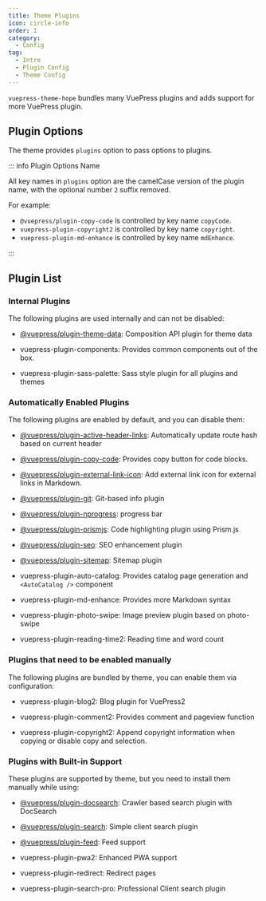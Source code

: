 ```yaml
---
title: Theme Plugins
icon: circle-info
order: 1
category:
  - Config
tag:
  - Intro
  - Plugin Config
  - Theme Config
---
```


`vuepress-theme-hope` bundles many VuePress plugins and adds support for more VuePress plugin.

<!-- more -->

## Plugin Options

The theme provides `plugins` option to pass options to plugins.

::: info Plugin Options Name

All key names in `plugins` option are the camelCase version of the plugin name, with the optional number `2` suffix removed.

For example:

- `@vuepress/plugin-copy-code` is controlled by key name `copyCode`.
- `vuepress-plugin-copyright2` is controlled by key name `copyright`.
- `vuepress-plugin-md-enhance` is controlled by key name `mdEnhance`.

:::

## Plugin List

### Internal Plugins

The following plugins are used internally and can not be disabled:

- [@vuepress/plugin-theme-data][theme-data]: Composition API plugin for theme data

- <ProjectLink name="components">vuepress-plugin-components</ProjectLink>: Provides common components out of the box.

- <ProjectLink name="sass-palette">vuepress-plugin-sass-palette</ProjectLink>: Sass style plugin for all plugins and themes

### Automatically Enabled Plugins

The following plugins are enabled by default, and you can disable them:

- [@vuepress/plugin-active-header-links][active-header-links]: Automatically update route hash based on current header

- [@vuepress/plugin-copy-code][copy-code]: Provides copy button for code blocks.

- [@vuepress/plugin-external-link-icon][external-link-icon]: Add external link icon for external links in Markdown.

- [@vuepress/plugin-git][git]: Git-based info plugin

- [@vuepress/plugin-nprogress][nprogress]: progress bar

- [@vuepress/plugin-prismjs][prismjs]: Code highlighting plugin using Prism.js

- [@vuepress/plugin-seo][seo]: SEO enhancement plugin

- [@vuepress/plugin-sitemap][sitemap]: Sitemap plugin

- <ProjectLink name="auto-catalog">vuepress-plugin-auto-catalog</ProjectLink>: Provides catalog page generation and `<AutoCatalog />` component

- <ProjectLink name="md-enhance">vuepress-plugin-md-enhance</ProjectLink>: Provides more Markdown syntax

- <ProjectLink name="photo-swipe">vuepress-plugin-photo-swipe</ProjectLink>: Image preview plugin based on photo-swipe

- <ProjectLink name="reading-time2">vuepress-plugin-reading-time2</ProjectLink>: Reading time and word count

### Plugins that need to be enabled manually

The following plugins are bundled by theme, you can enable them via configuration:

- <ProjectLink name="blog2">vuepress-plugin-blog2</ProjectLink>: Blog plugin for VuePress2

- <ProjectLink name="comment2">vuepress-plugin-comment2</ProjectLink>: Provides comment and pageview function

- <ProjectLink name="copyright2">vuepress-plugin-copyright2</ProjectLink>: Append copyright information when copying or disable copy and selection.

### Plugins with Built-in Support

These plugins are supported by theme, but you need to install them manually while using:

- [@vuepress/plugin-docsearch][docsearch]: Crawler based search plugin with DocSearch

- [@vuepress/plugin-search][search]: Simple client search plugin

- [@vuepress/plugin-feed][feed]: Feed support

- <ProjectLink name="pwa2">vuepress-plugin-pwa2</ProjectLink>: Enhanced PWA support

- <ProjectLink name="redirect">vuepress-plugin-redirect</ProjectLink>: Redirect pages

- <ProjectLink name="search-pro">vuepress-plugin-search-pro</ProjectLink>: Professional Client search plugin

[active-header-links]: https://ecosystem.vuejs.press/plugins/active-header-links.html
[copy-code]: https://ecosystem.vuejs.press/zh/plugins/copy-code.html
[docsearch]: https://ecosystem.vuejs.press/zh/plugins/docsearch.html
[external-link-icon]: https://ecosystem.vuejs.press/plugins/external-link-icon.html
[feed]: https://ecosystem.vuejs.press/plugins/feed/
[git]: https://ecosystem.vuejs.press/plugins/git.html
[nprogress]: https://ecosystem.vuejs.press/plugins/nprogress.html
[prismjs]: https://ecosystem.vuejs.press/plugins/prismjs.html
[search]: https://ecosystem.vuejs.press/plugins/search.html
[seo]: https://ecosystem.vuejs.press/plugins/seo/
[sitemap]: https://ecosystem.vuejs.press/plugins/sitemap/
[theme-data]: https://ecosystem.vuejs.press/plugins/theme-data.html
